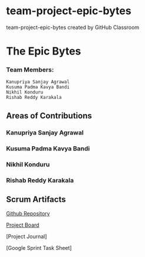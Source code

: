 # team-project-epic-bytes
team-project-epic-bytes created by GitHub Classroom

# The Epic Bytes
### Team Members:
    Kanupriya Sanjay Agrawal
    Kusuma Padma Kavya Bandi
    Nikhil Konduru
    Rishab Reddy Karakala
    
## Areas of Contributions
### Kanupriya Sanjay Agrawal
### Kusuma Padma Kavya Bandi
### Nikhil Konduru
### Rishab Reddy Karakala

## Scrum Artifacts
[Github Repository](https://github.com/gopinathsjsu/team-project-epic-bytes)

[Project Board](https://github.com/gopinathsjsu/team-project-epic-bytes/projects/1?fullscreen=true)

[Project Journal]

[Google Sprint Task Sheet]
